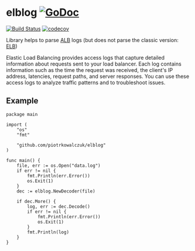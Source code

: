 # elblog [![GoDoc](https://godoc.org/github.com/piotrkowalczuk/elblog?status.svg)](https://godoc.org/github.com/piotrkowalczuk/elblog)

[![Build Status](https://travis-ci.org/piotrkowalczuk/elblog.svg?branch=master)](https://travis-ci.org/piotrkowalczuk/elblog)&nbsp;[![codecov](https://codecov.io/gh/piotrkowalczuk/elblog/branch/master/graph/badge.svg)](https://codecov.io/gh/piotrkowalczuk/elblog)


Library helps to parse [ALB](https://docs.aws.amazon.com/elasticloadbalancing/latest/application/load-balancer-access-logs.html) logs (but does not parse the classic version: [ELB](http://docs.aws.amazon.com/elasticloadbalancing/latest/classic/access-log-collection.html))

Elastic Load Balancing provides access logs that capture detailed information about requests sent to your load balancer.
Each log contains information such as the time the request was received, the client's IP address, latencies, request paths, and server responses.
You can use these access logs to analyze traffic patterns and to troubleshoot issues.

## Example


```golang
package main

import (
	"os"
	"fmt"

	"github.com/piotrkowalczuk/elblog"
)

func main() {
    file, err := os.Open("data.log")
    if err != nil {
        fmt.Println(err.Error())
        os.Exit(1)
    }
    dec := elblog.NewDecoder(file)

    if dec.More() {
        log, err := dec.Decode()
        if err != nil {
            fmt.Println(err.Error())
            os.Exit(1)
        }
        fmt.Println(log)
    }
}
```